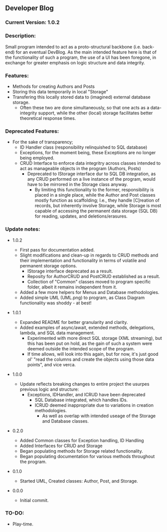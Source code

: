 ﻿## Developer Blog
### Current Version: __1.0.2__
### Description:
Small program intended to act as a proto-structural backbone (i.e. back-end) for an eventual DevBlog.
As the main intended feature here is that of the functionality of such a program, the use of a UI has been foregone, in exchange for greater emphasis on logic structure and data integrity.

### Features:
- Methods for creating Authors and Posts 
- Storing this data temporarily in local "Storage"
- Transfering this locally stored data to (imagined) external database storage.
  - Often these two are done simultaneously, so that one acts as a data-integrity support, while the other (local) storage facilitates better theoretical response times.

### Deprecated Features:
- For the sake of transparency;
  - ID Handler class (responsibility relinquished to SQL database)
  - Exceptions, for the moment being, these Exceptions are no longer being employed.
  - CRUD Interface to enforce data integritry across classes intended to act as manageable objects in the program (Authors, Posts)
    - Deprecated to IStorage interface dur to SQL DB integration, as any CRUD performed on a live instance of the program, would have to be mirrored in the Storage class anyway.
      - By limiting this functionality to the former, responsibility is placed in a single place, while the Author and Post classes mostly function as scaffolding;
        I.e., they handle [C]reation of records, but inherently involve Storage, while Storage is most capable of accessing the permanent data storage (SQL DB) for reading, updates, and deletions/erasures.

### Update notes:
- 1.0.2
  - First pass for documentation added.
  - Slight modifications and clean-up in regards to CRUD methods and their implementation and functionality in terms of volatile and permanent storage options.
    - IStorage interface deprecated as a result.
    - Reposity for AuthorCRUD and PostCRUD established as a result.
    - Collection of "Common" classes moved to program specific folder, albeit it remains independent from it.
  - Added a few more helpers for Menus and Database methodologies.
  - Added simple UML (UML.png) to program, as Class Diagram functionality was shoddy - at best!

- 1.0.1
  - Expanded README for better granularity and clarity.
  - Added examples of async/await, extended methods, delegations, lambda, and SQL data management.
    - Experimented with more direct SQL storage (XML streaming), but this has been put on hold, as the gain of such a system were deemed outside the intended scope of the program.
    - If time allows, will look into this again, but for now, it's just good ol' "read the columns and create the objects using those data points", and vice verca.

- 1.0.0
  - Update reflects breaking changes to entire project the usurpes previous logic and structure:
    - Exceptions, IDHandler, and ICRUD have been deprecated
      - SQL Database integrated, which handles IDs.
      - ICRUD deemed inappropriate due to variations in creation methodologies.
        - As well as overlap with intended useage of the Storage and Database classes.

- 0.2.0
  - Added Common classes for Exception handling, ID Handling
  - Added Interfaces for CRUD and Storage
  - Began populating methods for Storage related functionality.
  - Began populating documentation for various methods throughout the program.

- 0.1.0
  - Started UML, Created classes: Author, Post, and Storage.


- 0.0.0
  - Initial commit.


### TO-DO:
- Play-time.
